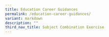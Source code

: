 ```yaml
---
title: Education Career Guidances
permalink: /education-career-guidances/
variant: markdown
description: ""
third_nav_title: Subject Combination Exercise
---
```

